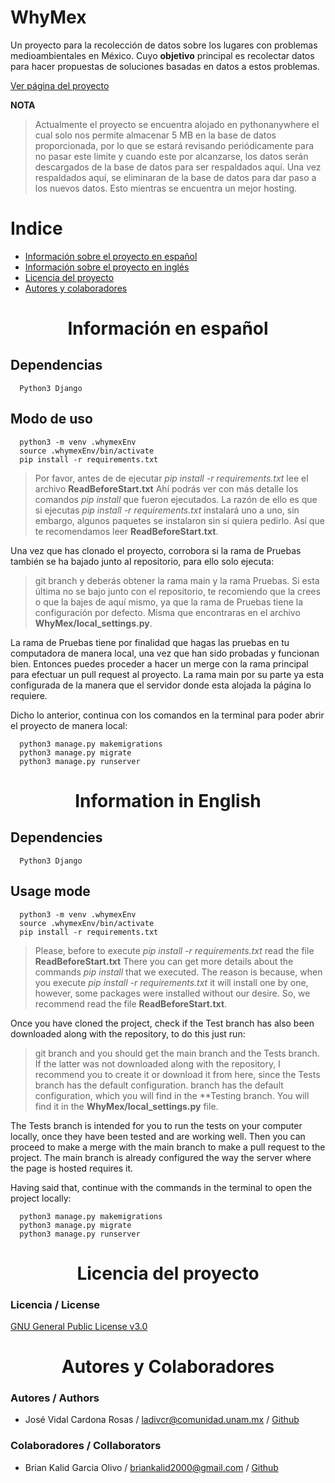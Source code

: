 # WhyMex
Un proyecto para la recolección de datos sobre los lugares con problemas medioambientales en México. 
Cuyo **objetivo** principal es recolectar datos para hacer propuestas de soluciones basadas en datos a estos problemas. 

[Ver página del proyecto](http://whymex.pythonanywhere.com/inicio/)

**NOTA**
> Actualmente el proyecto se encuentra alojado en pythonanywhere el cual solo nos permite almacenar 5 MB en la 
> base de datos proporcionada, por lo que se estará revisando periódicamente para no pasar este limite y cuando este por 
> alcanzarse, los datos serán descargados de la base de datos para ser respaldados aquí. Una vez respaldados aquí, se eliminaran 
> de la base de datos para dar paso a los nuevos datos. Esto mientras se encuentra un mejor hosting. 

# **Indice**
<ul>
  <li><a href="#spanish">Información sobre el proyecto en español</a></li>
  <li><a href="#english">Información sobre el proyecto en inglés</a></li>
  <li><a href="#licen">Licencia del proyecto</a></li>
  <li><a href="#aut">Autores y colaboradores</a></li>
</ul>
 
<center><h1><strong><a name = "spanish">Información en español</a></strong></h1></center>

## Dependencias 
``` 
  Python3 Django
```
## Modo de uso

```
  python3 -m venv .whymexEnv
  source .whymexEnv/bin/activate
  pip install -r requirements.txt
```
> Por favor, antes de de ejecutar *pip install -r requirements.txt* lee el archivo **ReadBeforeStart.txt**
> Ahí podrás ver con más detalle los comandos *pip install* que fueron ejecutados.
> La razón de ello es que si ejecutas *pip install -r requirements.txt* instalará uno a uno, sin embargo, algunos paquetes se
> instalaron sin si quiera pedirlo. Así que te recomendamos leer **ReadBeforeStart.txt**. 


Una vez que has clonado el proyecto, corrobora si la rama de Pruebas también se ha bajado junto al repositorio, para ello solo ejecuta: 
> git branch 
y deberás obtener la rama main y la rama Pruebas. Si esta última no se bajo junto con el repositorio, te recomiendo que la crees o que la bajes de aquí 
mismo, ya que la rama de Pruebas tiene la configuración por defecto. Misma que encontraras en el archivo **WhyMex/local_settings.py**.

La rama de Pruebas tiene por finalidad que hagas las pruebas en tu computadora de manera local, una vez que han sido probadas y funcionan bien. 
Entonces puedes proceder a hacer un merge con la rama principal para efectuar un pull request al proyecto. La rama main por su parte ya esta 
configurada de la manera que el servidor donde esta alojada la página lo requiere. 

Dicho lo anterior, continua con los comandos en la terminal para poder abrir el proyecto de manera local:

```
  python3 manage.py makemigrations
  python3 manage.py migrate
  python3 manage.py runserver
```

 
<center><h1><strong><a name = "english">Information in English</a></strong></h1></center>

## Dependencies
``` 
  Python3 Django
```
## Usage mode
```
  python3 -m venv .whymexEnv
  source .whymexEnv/bin/activate
  pip install -r requirements.txt
```

> Please, before to execute *pip install -r requirements.txt* read the file **ReadBeforeStart.txt**
> There you can get more details about the commands *pip install* that we executed.
> The reason is because, when you execute *pip install -r requirements.txt* it will install one by one, however, some packages
> were installed without our desire. So, we recommend read the file **ReadBeforeStart.txt**. 


Once you have cloned the project, check if the Test branch has also been downloaded along with the repository, to do this just run:  
> git branch 
and you should get the main branch and the Tests branch. If the latter was not downloaded along with the repository,
I recommend you to create it or download it from here, since the Tests branch has the default configuration.
branch has the default configuration, which you will find in the **Testing branch. You will find it in the **WhyMex/local_settings.py** file.

The Tests branch is intended for you to run the tests on your computer locally, once they have been tested and are working well. 
Then you can proceed to make a merge with the main branch to make a pull request to the project. The main branch is already 
configured the way the server where the page is hosted requires it.



Having said that, continue with the commands in the terminal to open the project locally:

```
  python3 manage.py makemigrations
  python3 manage.py migrate
  python3 manage.py runserver
```


<center><h1><strong><a name = "licen">Licencia del proyecto </a></strong></h1></center>

### Licencia / License

[GNU General Public License v3.0](https://www.gnu.org/licenses/gpl-3.0.en.html)

<center><h1><strong><a name = "aut">Autores y Colaboradores</a></strong></h1></center>

### Autores / Authors
* José Vidal Cardona Rosas / ladivcr@comunidad.unam.mx / [Github](https://github.com/Ladivcr/)

### Colaboradores / Collaborators
* Brian Kalid Garcia Olivo / briankalid2000@gmail.com / [Github](https://github.com/briankalid/)
